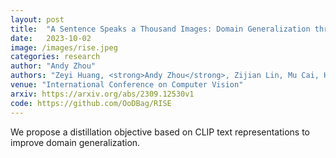 ```yaml
---
layout: post
title:  "A Sentence Speaks a Thousand Images: Domain Generalization through Distilling CLIP with Language Guidance"
date:   2023-10-02
image: /images/rise.jpeg
categories: research
author: "Andy Zhou"
authors: "Zeyi Huang, <strong>Andy Zhou</strong>, Zijian Lin, Mu Cai, Haohan Wang, Yong Jae Lee"
venue: "International Conference on Computer Vision"
arxiv: https://arxiv.org/abs/2309.12530v1
code: https://github.com/OoDBag/RISE
---
```

We propose a distillation objective based on CLIP text representations to improve domain generalization.